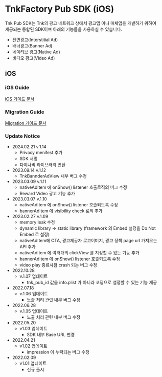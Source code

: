 # TnkFactory Pub SDK (iOS)

Tnk Pub SDK는 Tnk의 광고 네트워크 상에서 광고앱 이나 매체앱을 개발하기 위하여 제공되는 통합된 SDK이며 아래의 기능들을 사용하실 수 있습니다.

* 전면광고(Interstitial Ad)
* 배너광고(Banner Ad)
* 네이티브 광고(Native Ad)
* 비디오 광고(Video Ad)

## iOS

### iOS Guide

[iOS 가이드 문서](./iOS_Guide.md)

### Migration Guide

[Migration 가이드 문서](./Migration_Guide.md)

### Update Notice

* 2024.02.21 v.1.14
  * Privacy menifest 추가
  * SDK 서명
  * 다이나믹 라이브러리 변환
* 2023.09.14 v.1.12
  * TnkBannderAdView 내부 버그 수정
* 2023.03.09 v.1.11
  * nativeAdItem 에 onShow() listener 호출로직의 버그 수정
  * Reward Video 광고 기능 추가
* 2023.03.07 v.1.10
  * nativeAdItem 에 onShow() listener 호출되도록 수정
  * bannerAdItem 에 visibility check 로직 추가
* 2023.02.27 v.1.09
  * memory leak 수정
  * dynamic library -> static library (framework 의 Embed 설정을 Do Not Embed 로 설정)
  * nativeAdItem에 CTA, 광고제공자 로고이미지, 광고 정책 page url 가져오는 API 추가
  * nativeAdItem 에 여러개의 clickView 를 지정할 수 있는 기능 추가
  * bannerAdItem 에 onShow() listener 호출되도록 수정
  * video play 종료시점 crash 되는 버그 수정
* 2022.10.28
  * v.1.07 업데이트
    * tnk_pub_id 값을 info.plist 가 아니라 코딩으로 설정할 수 있는 기능 제공 
* 2022.07.18
  * v.1.06 업데이트
    * 노출 처리 관련 내부 버그 수정
* 2022.06.28
  * v.1.05 업데이트
    * 노출 처리 관련 내부 버그 수정
* 2022.05.20 
  * v1.03 업데이트
    *  SDK 내부 Base URL 변경
* 2022.04.21 
  * v1.02 업데이트
    *  impression 이 누락되는 버그 수정
* 2022.02.09 
  * v1.01 업데이트
    *  신규 출시

